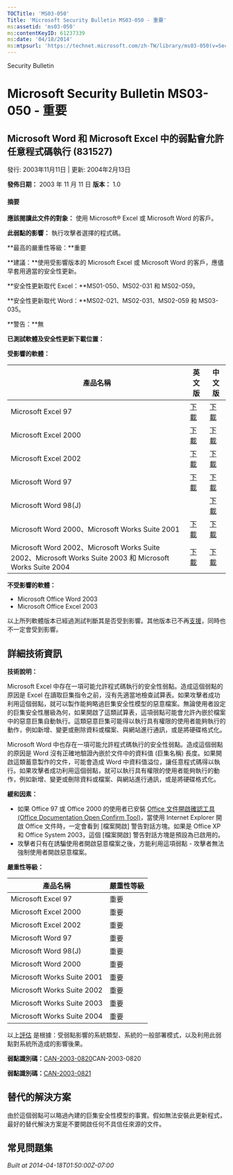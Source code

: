 ```yaml
---
TOCTitle: 'MS03-050'
Title: 'Microsoft Security Bulletin MS03-050 - 重要'
ms:assetid: 'ms03-050'
ms:contentKeyID: 61237339
ms:date: '04/18/2014'
ms:mtpsurl: 'https://technet.microsoft.com/zh-TW/library/ms03-050(v=Security.10)'
---
```


Security Bulletin

Microsoft Security Bulletin MS03-050 - 重要
===========================================

Microsoft Word 和 Microsoft Excel 中的弱點會允許任意程式碼執行 (831527)
-----------------------------------------------------------------------

發行: 2003年11月11日 | 更新: 2004年2月13日

**發佈日期：** 2003 年 11 月 11 日
**版本：** 1.0

#### 摘要

**應該閱讀此文件的對象：** 使用 Microsoft® Excel 或 Microsoft Word 的客戶。

**此弱點的影響：** 執行攻擊者選擇的程式碼。

**最高的嚴重性等級：**重要

**建議：**使用受影響版本的 Microsoft Excel 或 Microsoft Word 的客戶，應儘早套用適當的安全性更新。

**安全性更新取代 Excel：**MS01-050、MS02-031 和 MS02-059。

**安全性更新取代 Word：**MS02-021、MS02-031、MS02-059 和 MS03-035。

**警告：**無

**已測試軟體及安全性更新下載位置：**

**受影響的軟體：**

| 產品名稱                                                                                                  | 英文版                                                                                                                  | 中文版                                                                                                               |
|-----------------------------------------------------------------------------------------------------------|-------------------------------------------------------------------------------------------------------------------------|----------------------------------------------------------------------------------------------------------------------|
| Microsoft Excel 97                                                                                        | [下載](http://www.microsoft.com/downloads/details.aspx?displaylang=zh-tw&familyid=927f8f0c-db5a-4601-a628-2c3a1ed5d51b) | [下載](http://www.microsoft.com/downloads/details.aspx?familyid=927f8f0c-db5a-4601-a628-2c3a1ed5d51b&displaylang=en) |
| Microsoft Excel 2000                                                                                      | [下載](http://www.microsoft.com/downloads/details.aspx?displaylang=zh-tw&familyid=9904b2a6-0cf0-4cf2-aae0-062bdd7417d5) | [下載](http://www.microsoft.com/downloads/details.aspx?familyid=9904b2a6-0cf0-4cf2-aae0-062bdd7417d5&displaylang=en) |
| Microsoft Excel 2002                                                                                      | [下載](http://www.microsoft.com/downloads/details.aspx?displaylang=zh-tw&familyid=fab7259d-80b2-40e6-a235-581617287560) | [下載](http://www.microsoft.com/downloads/details.aspx?familyid=fab7259d-80b2-40e6-a235-581617287560&displaylang=en) |
| Microsoft Word 97                                                                                         | [下載](http://www.microsoft.com/downloads/details.aspx?displaylang=zh-tw&familyid=5261ef7f-cc89-403c-949f-5f423e68c7af) | [下載](http://www.microsoft.com/downloads/details.aspx?familyid=5261ef7f-cc89-403c-949f-5f423e68c7af&displaylang=en) |
| Microsoft Word 98(J)                                                                                      |                                                                                                                         | [下載](http://www.microsoft.com/downloads/details.aspx?familyid=75b9c39d-e6bd-4ce4-bd89-6f7b5af2bdb1&displaylang=ja) |
| Microsoft Word 2000、Microsoft Works Suite 2001                                                           | [下載](http://www.microsoft.com/downloads/details.aspx?displaylang=zh-tw&familyid=d2bd626e-401b-4fc7-bbac-2c6b6e66d984) | [下載](http://www.microsoft.com/downloads/details.aspx?familyid=d2bd626e-401b-4fc7-bbac-2c6b6e66d984&displaylang=en) |
| Microsoft Word 2002、Microsoft Works Suite 2002、Microsoft Works Suite 2003 和 Microsoft Works Suite 2004 | [下載](http://www.microsoft.com/downloads/details.aspx?displaylang=zh-tw&familyid=b9b4e491-0b33-423a-8fee-27059a29b604) | [下載](http://www.microsoft.com/downloads/details.aspx?familyid=b9b4e491-0b33-423a-8fee-27059a29b604&displaylang=en) |

**不受影響的軟體：**

-   Microsoft Office Word 2003
-   Microsoft Office Excel 2003

以上所列軟體版本已經過測試判斷其是否受到影響。其他版本已不再[支援](http://go.microsoft.com/fwlink/?linkid=21742)，同時也不一定會受到影響。

詳細技術資訊
------------

<span></span>
**技術說明：**

Microsoft Excel 中存在一項可能允許程式碼執行的安全性弱點。造成這個弱點的原因是 Excel 在讀取巨集指令之前，沒有先適當地檢查試算表。如果攻擊者成功利用這個弱點，就可以製作能夠略過巨集安全性模型的惡意檔案。無論使用者設定的巨集安全性層級為何，如果開啟了這類試算表，這項弱點可能會允許內嵌於檔案中的惡意巨集自動執行。這類惡意巨集可能得以執行具有權限的使用者能夠執行的動作，例如新增、變更或刪除資料或檔案、與網站進行通訊，或是將硬碟格式化。

Microsoft Word 中也存在一項可能允許程式碼執行的安全性弱點。造成這個弱點的原因是 Word 沒有正確地驗證內嵌於文件中的資料值 (巨集名稱) 長度。如果開啟這類蓄意製作的文件，可能會造成 Word 中資料值溢位，讓任意程式碼得以執行。如果攻擊者成功利用這個弱點，就可以執行具有權限的使用者能夠執行的動作，例如新增、變更或刪除資料或檔案、與網站進行通訊，或是將硬碟格式化。

**緩和因素：**

-   如果 Office 97 或 Office 2000 的使用者已安裝 [Office 文件開啟確認工具 (Office Documentation Open Confirm Tool)](http://www.microsoft.com/downloads/details.aspx?familyid=8b5762d2-077f-4031-9ee6-c9538e9f2a2f&displaylang=en)，當使用 Internet Explorer 開啟 Office 文件時，一定會看到 \[檔案開啟\] 警告對話方塊。如果是 Office XP 和 Office System 2003，這個 \[檔案開啟\] 警告對話方塊是預設為已啟用的。
-   攻擊者只有在誘騙使用者開啟惡意檔案之後，方能利用這項弱點 - 攻擊者無法強制使用者開啟惡意檔案。

**嚴重性等級：**

| 產品名稱                   | 嚴重性等級 |
|----------------------------|------------|
| Microsoft Excel 97         | 重要       |
| Microsoft Excel 2000       | 重要       |
| Microsoft Excel 2002       | 重要       |
| Microsoft Word 97          | 重要       |
| Microsoft Word 98(J)       | 重要       |
| Microsoft Word 2000        | 重要       |
| Microsoft Works Suite 2001 | 重要       |
| Microsoft Works Suite 2002 | 重要       |
| Microsoft Works Suite 2003 | 重要       |
| Microsoft Works Suite 2004 | 重要       |

以上[評估](http://technet.microsoft.com/security/bulletin/rating) 是根據：受弱點影響的系統類型、系統的一般部署模式，以及利用此弱點對系統所造成的影響後果。

**弱點識別碼：**[CAN-2003-0820](http://www.cve.mitre.org/cgi-bin/cvename.cgi?name=can-2003-0820)CAN-2003-0820

**弱點識別碼：**[CAN-2003-0821](http://www.cve.mitre.org/cgi-bin/cvename.cgi?name=can-2003-0821)

替代的解決方案
--------------

<span></span>
由於這個弱點可以略過內建的巨集安全性模型的事實。假如無法安裝此更新程式，最好的替代解決方案是不要開啟任何不具信任來源的文件。

常見問題集
----------

<span></span>

*Built at 2014-04-18T01:50:00Z-07:00*
